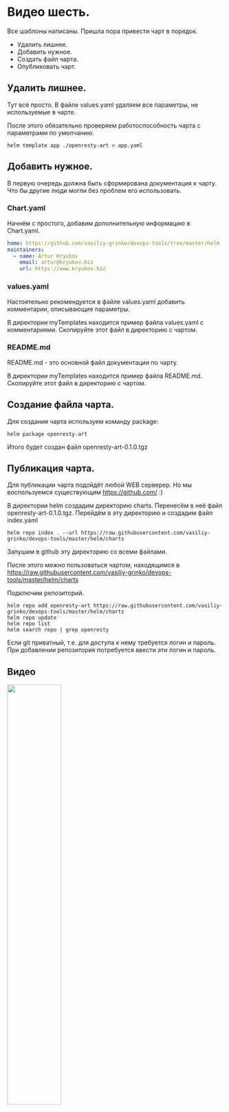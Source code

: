 # Видео шесть.

Все шаблоны написаны. Пришла пора привести чарт в порядок. 
* Удалить лишнее.
* Добавить нужное.
* Создать файл чарта.
* Опубликовать чарт.

## Удалить лишнее.

Тут всё просто. В файле values.yaml удаляем все параметры, не используемые
в чарте.

После этого обязательно проверяем работоспособность чарта c параметрами по умолчанию.

    helm template app ./openresty-art > app.yaml

## Добавить нужное.

В первую очередь должна быть сформирована документация к чарту. Что бы другие люди
могли без проблем его использовать.

### Chart.yaml

Начнём с простого, добавим дополнительную информацию в Chart.yaml.

```yaml
home: https://github.com/vasiliy-grinko/devops-tools/tree/master/helm
maintainers:
  - name: Artur Kryukov
    email: artur@kryukov.biz
    url: https://www.kryukov.biz
```

### values.yaml

Настоятельно рекомендуется в файле values.yaml добавить комментарии,
описывающие параметры.

В директории myTemplates находится пример файла values.yaml с комментариями. 
Скопируйте этот файл в директорию с чартом.

### README.md

README.md - это основной файл документации по чарту.

В директории myTemplates находится пример файла README.md.
Скопируйте этот файл в директорию с чартом.

## Создание файла чарта.

Для создания чарта используем команду package:

    helm package openresty-art

Итого будет создан файл openresty-art-0.1.0.tgz

## Публикация чарта.

Для публикации чарта подойдёт любой WEB серверер. Но мы воспользуемся
существующим https://github.com/ :)

В директории helm создадим директорию charts. Перенесём в неё файл
openresty-art-0.1.0.tgz. Перейдём в эту директорию и создадим 
файл index.yaml

    helm repo index . --url https://raw.githubusercontent.com/vasiliy-grinko/devops-tools/master/helm/charts

Запушим в github эту директорию со всеми файлами.

После этого можно пользоваться чартом, находящимся в https://raw.githubusercontent.com/vasiliy-grinko/devops-tools/master/helm/charts 

Подключим репозиторий.

    helm repo add openresty-art https://raw.githubusercontent.com/vasiliy-grinko/devops-tools/master/helm/charts
    helm repo update
    helm repo list
    helm search repo | grep openresty

Если git приватный, т.е. для доступа к нему требуется логин и пароль. При добавлении репозитория 
потребуется ввести эти логин и пароль.

## Видео

[<img src="https://img.youtube.com/vi/NerFk1XP0Hw/maxresdefault.jpg" width="50%">](https://youtu.be/NerFk1XP0Hw)
